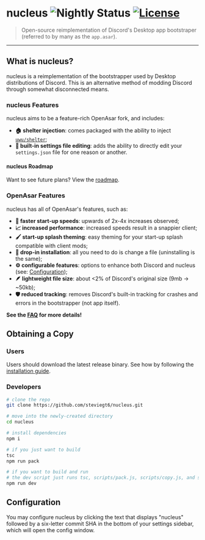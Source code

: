 # nucleus ![Nightly Status](https://github.com/steviegt6/nucleus/actions/workflows/nightly.yml/badge.svg) [![License](https://img.shields.io/badge/License-MIT-blue.svg)](https://choosealicense.com/licenses/mit/l)

> Open-source reimplementation of Discord's Desktop app bootstraper (referred to by many as the `app.asar`).

---

## What is nucleus?

nucleus is a reimplementation of the bootstrapper used by Desktop distributions of Discord. This is an alternative method of modding Discord through somewhat disconnected means.

### nucleus Features

nucleus aims to be a feature-rich OpenAsar fork, and includes:

-   **:house: shelter injection**: comes packaged with the ability to inject [`uwu/shelter`](https://github.com/uwu/shelter);
-   **:memo: built-in settings file editing**: adds the ability to directly edit your `settings.json` file for one reason or another.

#### nucleus Roadmap

Want to see future plans? View the [roadmap](ROADMAP.md).

### OpenAsar Features

nucleus has all of OpenAsar's features, such as:

-   **:rocket: faster start-up speeds**: upwards of 2x-4x increases observed;
-   **:chart_with_upwards_trend: increased performance**: increased speeds result in a snappier client;
-   **:paintbrush: start-up splash theming**: easy theming for your start-up splash compatible with client mods;
-   **:electric_plug: drop-in installation**: all you need to do is change a file (uninstalling is the same);
-   **:gear: configurable features**: options to enhance both Discord and nucleus (see: [Configuration](#configuration));
-   **:feather: lightweight file size**: about <2% of Discord's original size (9mb -> ~50kb);
-   **:shield: reduced tracking**: removes Discord's built-in tracking for crashes and errors in the bootstrapper (not app itself).

**See the [FAQ](FAQ.md) for more details!**

## Obtaining a Copy

### Users

Users should download the latest release binary. See how by following the [installation guide](https://github.com/steviegt6/nucleus/wiki/Install-Guide).

### Developers

```sh
# clone the repo
git clone https://github.com/steviegt6/nucleus.git

# move into the newly-created directory
cd nucleus

# install dependencies
npm i

# if you just want to build
tsc
npm run pack

# if you want to build and run
# the dev script just runs tsc, scripts/pack.js, scripts/copy.js, and scripts/run.js
npm run dev
```

<!-- nucleus, like OpenAsar, also depends on a CDN to retrieve files from (namely, the config). Our fork is hosted at [steviegt6/nucleus-cdn](https://github.com/steviegt6/nucleus-cdn) ([cdn.nucleus.tomat.dev](https://cdn.nucleus.tomat.dev)). Depending on what you are developing or testing, you may need to host your own CDN locally and change `./src/utils/win.js` appropriately. -->

## Configuration

You may configure nucleus by clicking the text that displays "nucleus" followed by a six-letter commit SHA in the bottom of your settings sidebar, which will open the config window.
